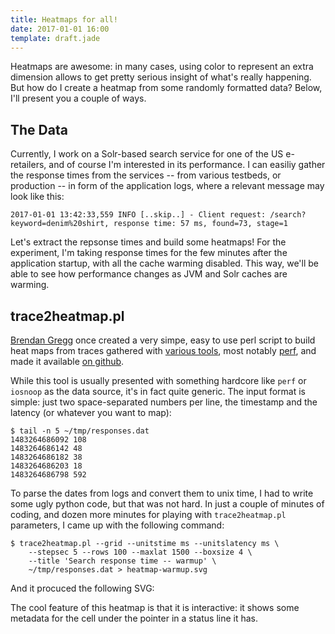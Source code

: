 ```yaml
---
title: Heatmaps for all!
date: 2017-01-01 16:00
template: draft.jade
---
```


Heatmaps are awesome: in many cases, using color to represent an extra
dimension allows to get pretty serious insight of what's really
happening. But how do I create a heatmap from some randomly formatted
data? Below, I'll present you a couple of ways.

## The Data

Currently, I work on a Solr-based search service for one of the US
e-retailers, and of course I'm interested in its performance. I can
easiliy gather the response times from the services -- from various
testbeds, or production -- in form of the application logs, where a
relevant message may look like this:


```
2017-01-01 13:42:33,559 INFO [..skip..] - Client request: /search?keyword=denim%20shirt, response time: 57 ms, found=73, stage=1
```

Let's extract the repsonse times and build some heatmaps! For the
experiment, I'm taking response times for the few minutes after the
application startup, with all the cache warming disabled. This way,
we'll be able to see how performance changes as JVM and Solr caches
are warming.

## trace2heatmap.pl

[Brendan Gregg] once created a very simpe, easy to use perl script
to build heat maps from traces gathered with [various tools], most
notably [perf][perf-bg], and made it available
[on github](https://github.com/brendangregg/HeatMap).

[Brendan Gregg]: http://www.brendangregg.com
[various tools]: http://www.brendangregg.com/HeatMaps/latency.html
[perf-bg]: http://www.brendangregg.com/blog/2014-07-01/perf-heat-maps.html

While this tool is usually presented with something hardcore like
`perf` or `iosnoop` as the data source, it's in fact quite generic.
The input format is simple: just two space-separated numbers per
line, the timestamp and the latency (or whatever you want to map):

```
$ tail -n 5 ~/tmp/responses.dat
1483264686092 108
1483264686142 48
1483264686182 38
1483264686203 18
1483264686798 592
```

To parse the dates from logs and convert them to unix time, I had to
write some ugly python code, but that was not hard. In just a couple of
minutes of coding, and dozen more minutes for playing with
`trace2heatmap.pl` parameters, I came up with the following command:

```
$ trace2heatmap.pl --grid --unitstime ms --unitslatency ms \
    --stepsec 5 --rows 100 --maxlat 1500 --boxsize 4 \
    --title 'Search response time -- warmup' \
    ~/tmp/responses.dat > heatmap-warmup.svg
```

And it procuced the following SVG:

<object data="heatmap-warmup.svg" type="image/svg+xml"></object>

The cool feature of this heatmap is that it is interactive: it shows
some metadata for the cell under the pointer in a status line it has.

